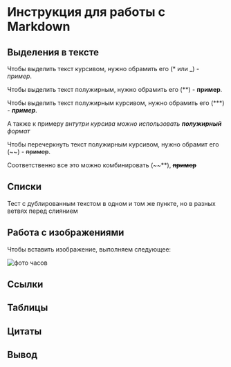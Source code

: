 # Инструкция для работы с Markdown

## Выделения в тексте

Чтобы выделить текст курсивом, нужно обрамить его (* или _) - *пример*.

Чтобы выделить текст полужирным, нужно обрамить его (**) - **пример**.

Чтобы выделить текст полужирным курсивом, нужно обрамить его (***) - ***пример***.

А также к примеру _внтутри курсива можно использовать **полужирный** формат_

Чтобы перечеркнуть текст полужирным курсивом, нужно обрамит его (~~) - ~~пример~~.

Соответственно все это можно комбинировать (~~**), ~~**пример**~~

## Списки
Тест с дублированным текстом в одном и том же пункте, но в разных ветвях перед слиянием

## Работа с изображениями

Чтобы вставить изображение, выполняем следующее:

![фото часов](mantana.png "Для модели Монтана")

## Ссылки

## Таблицы

## Цитаты

## Вывод
